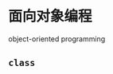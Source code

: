 # 面向对象编程

object-oriented programming

## `class`


<!--stackedit_data:
eyJoaXN0b3J5IjpbNjcwNzcxNDgyXX0=
-->